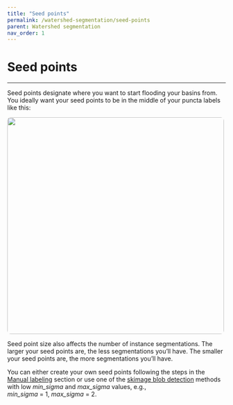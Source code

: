 ```yaml
---
title: "Seed points"
permalink: /watershed-segmentation/seed-points
parent: Watershed segmentation
nav_order: 1
---
```


# Seed points
---

Seed points designate where you want to start flooding your basins from. You ideally want your seed points to be in the middle of your puncta labels like this:

<img 
src="{{ '/assets/images/seed_points_example.png' | relative_url }}" 
alt="" 
width="500"
style="border-radius: 8px; max-width: 100%;">

Seed point size also affects the number of instance segmentations. The larger your seed points are, the less segmentations you’ll have. The smaller your seed points are, the more segmentations you’ll have. 

You can either create your own seed points following the steps in the [Manual labeling] section or use one of the [skimage blob detection] methods with low *min_sigma* and *max_sigma* values, e.g.,
<br>
*min_sigma* = 1, *max_sigma* = 2.

[Manual labeling]: ../puncta-labeling/manual-labeling
[skimage blob detection]: ../puncta-labeling/skimage-blob-detection